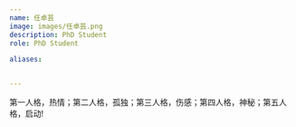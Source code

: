 ```yaml
---
name: 任卓芸
image: images/任卓芸.png
description: PhD Student
role: PhD Student

aliases:


---
```


第一人格，热情；第二人格，孤独；第三人格，伤感；第四人格，神秘；第五人格，启动!
